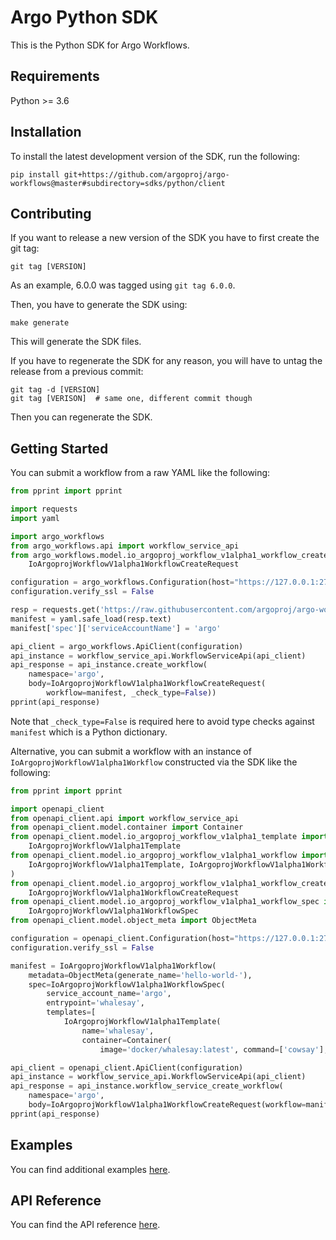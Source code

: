 # Argo Python SDK

This is the Python SDK for Argo Workflows.

## Requirements

Python >= 3.6

## Installation

To install the latest development version of the SDK, run the following:

```
pip install git+https://github.com/argoproj/argo-workflows@master#subdirectory=sdks/python/client
```

## Contributing

If you want to release a new version of the SDK you have to first create the git tag:

```shell
git tag [VERSION]
```

As an example, 6.0.0 was tagged using `git tag 6.0.0`.

Then, you have to generate the SDK using:

```shell
make generate
```

This will generate the SDK files.

If you have to regenerate the SDK for any reason, you will have to untag the release from a previous commit:
```shell
git tag -d [VERSION]
git tag [VERISON]  # same one, different commit though
```

Then you can regenerate the SDK.

## Getting Started

You can submit a workflow from a raw YAML like the following:

```python
from pprint import pprint

import requests
import yaml

import argo_workflows
from argo_workflows.api import workflow_service_api
from argo_workflows.model.io_argoproj_workflow_v1alpha1_workflow_create_request import
    IoArgoprojWorkflowV1alpha1WorkflowCreateRequest

configuration = argo_workflows.Configuration(host="https://127.0.0.1:2746")
configuration.verify_ssl = False

resp = requests.get('https://raw.githubusercontent.com/argoproj/argo-workflows/master/examples/hello-world.yaml')
manifest = yaml.safe_load(resp.text)
manifest['spec']['serviceAccountName'] = 'argo'

api_client = argo_workflows.ApiClient(configuration)
api_instance = workflow_service_api.WorkflowServiceApi(api_client)
api_response = api_instance.create_workflow(
    namespace='argo',
    body=IoArgoprojWorkflowV1alpha1WorkflowCreateRequest(
        workflow=manifest, _check_type=False))
pprint(api_response)
```

Note that `_check_type=False` is required here to avoid type checks against `manifest` which is a Python dictionary.

Alternative, you can submit a workflow with an instance of `IoArgoprojWorkflowV1alpha1Workflow` constructed via the SDK
like the following:

```python
from pprint import pprint

import openapi_client
from openapi_client.api import workflow_service_api
from openapi_client.model.container import Container
from openapi_client.model.io_argoproj_workflow_v1alpha1_template import
    IoArgoprojWorkflowV1alpha1Template
from openapi_client.model.io_argoproj_workflow_v1alpha1_workflow import (
    IoArgoprojWorkflowV1alpha1Template, IoArgoprojWorkflowV1alpha1Workflow
)
from openapi_client.model.io_argoproj_workflow_v1alpha1_workflow_create_request import
    IoArgoprojWorkflowV1alpha1WorkflowCreateRequest
from openapi_client.model.io_argoproj_workflow_v1alpha1_workflow_spec import
    IoArgoprojWorkflowV1alpha1WorkflowSpec
from openapi_client.model.object_meta import ObjectMeta

configuration = openapi_client.Configuration(host="https://127.0.0.1:2746")
configuration.verify_ssl = False

manifest = IoArgoprojWorkflowV1alpha1Workflow(
    metadata=ObjectMeta(generate_name='hello-world-'),
    spec=IoArgoprojWorkflowV1alpha1WorkflowSpec(
        service_account_name='argo',
        entrypoint='whalesay',
        templates=[
            IoArgoprojWorkflowV1alpha1Template(
                name='whalesay',
                container=Container(
                    image='docker/whalesay:latest', command=['cowsay'], args=['hello world']))]))

api_client = openapi_client.ApiClient(configuration)
api_instance = workflow_service_api.WorkflowServiceApi(api_client)
api_response = api_instance.workflow_service_create_workflow(
    namespace='argo',
    body=IoArgoprojWorkflowV1alpha1WorkflowCreateRequest(workflow=manifest))
pprint(api_response)
```

## Examples

You can find additional examples [here](examples).

## API Reference

You can find the API reference [here](client/docs).
